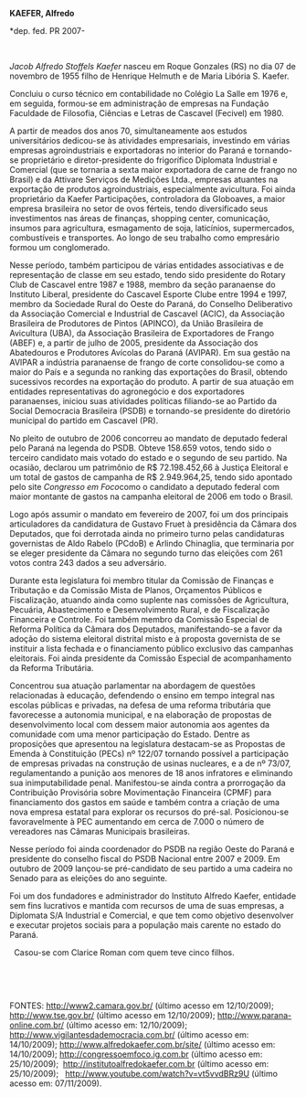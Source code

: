 **KAEFER, Alfredo**

\*dep. fed. PR 2007-

 

*Jacob Alfredo Stoffels Kaefer* nasceu em Roque Gonzales (RS) no dia 07
de novembro de 1955 filho de Henrique Helmuth e de Maria Libória S.
Kaefer.

Concluiu o curso técnico em contabilidade no Colégio La Salle em 1976 e,
em seguida, formou-se em administração de empresas na Fundação Faculdade
de Filosofia, Ciências e Letras de Cascavel (Fecivel) em 1980.

A partir de meados dos anos 70, simultaneamente aos estudos
universitários dedicou-se às atividades empresariais, investindo em
várias empresas agroindustriais e exportadoras no interior do Paraná e
tornando-se proprietário e diretor-presidente do frigorífico Diplomata
Industrial e Comercial (que se tornaria a sexta maior exportadora de
carne de frango no Brasil) e da Attivare Serviços de Medições Ltda.,
empresas atuantes na exportação de produtos agroindustriais,
especialmente avicultura. Foi ainda proprietário da Kaefer
Participações, controladora da Globoaves, a maior empresa brasileira no
setor de ovos férteis, tendo diversificado seus investimentos nas áreas
de finanças, shopping center, comunicação, insumos para agricultura,
esmagamento de soja, laticínios, supermercados, combustíveis e
transportes. Ao longo de seu trabalho como empresário formou um
conglomerado.

Nesse período, também participou de várias entidades associativas e de
representação de classe em seu estado, tendo sido presidente do Rotary
Club de Cascavel entre 1987 e 1988, membro da seção paranaense do
Instituto Liberal, presidente do Cascavel Esporte Clube entre 1994 e
1997, membro da Sociedade Rural do Oeste do Paraná, do Conselho
Deliberativo da Associação Comercial e Industrial de Cascavel (ACIC), da
Associação Brasileira de Produtores de Pintos (APINCO), da União
Brasileira de Avicultura (UBA), da Associação Brasileira de Exportadores
de Frango (ABEF) e, a partir de julho de 2005, presidente da Associação
dos Abatedouros e Produtores Avícolas do Paraná (AVIPAR). Em sua gestão
na AVIPAR a indústria paranaense de frango de corte consolidou-se como a
maior do País e a segunda no ranking das exportações do Brasil, obtendo
sucessivos recordes na exportação do produto. A partir de sua atuação em
entidades representativas do agronegócio e dos exportadores paranaenses,
iniciou suas atividades políticas filiando-se ao Partido da Social
Democracia Brasileira (PSDB) e tornando-se presidente do diretório
municipal do partido em Cascavel (PR).

No pleito de outubro de 2006 concorreu ao mandato de deputado federal
pelo Paraná na legenda do PSDB. Obteve 158.659 votos, tendo sido o
terceiro candidato mais votado do estado e o segundo de seu partido. Na
ocasião, declarou um patrimônio de R\$ 72.198.452,66 à Justiça Eleitoral
e um total de gastos de campanha de R\$ 2.949.964,25, tendo sido
apontado pelo site *Congresso em Foco*como o candidato a deputado
federal com maior montante de gastos na campanha eleitoral de 2006 em
todo o Brasil.

Logo após assumir o mandato em fevereiro de 2007, foi um dos principais
articuladores da candidatura de Gustavo Fruet à presidência da Câmara
dos Deputados, que foi derrotada ainda no primeiro turno pelas
candidaturas governistas de Aldo Rabelo (PCdoB) e Arlindo Chinaglia, que
terminaria por se eleger presidente da Câmara no segundo turno das
eleições com 261 votos contra 243 dados a seu adversário.

Durante esta legislatura foi membro titular da Comissão de Finanças e
Tributação e da Comissão Mista de Planos, Orçamentos Públicos e
Fiscalização, atuando ainda como suplente nas comissões de Agricultura,
Pecuária, Abastecimento e Desenvolvimento Rural, e de Fiscalização
Financeira e Controle. Foi também membro da Comissão Especial de Reforma
Política da Câmara dos Deputados, manifestando-se a favor da adoção do
sistema eleitoral distrital misto e à proposta governista de se
instituir a lista fechada e o financiamento público exclusivo das
campanhas eleitorais. Foi ainda presidente da Comissão Especial de
acompanhamento da Reforma Tributária.

Concentrou sua atuação parlamentar na abordagem de questões relacionadas
à educação, defendendo o ensino em tempo integral nas escolas públicas e
privadas, na defesa de uma reforma tributária que favorecesse a
autonomia municipal, e na elaboração de propostas de desenvolvimento
local com dessem maior autonomia aos agentes da comunidade com uma menor
participação do Estado. Dentre as proposições que apresentou na
legislatura destacam-se as Propostas de Emenda à Constituição (PECs) nº
122/07 tornando possível a participação de empresas privadas na
construção de usinas nucleares, e a de nº 73/07, regulamentando a
punição aos menores de 18 anos infratores e eliminando sua
inimputabilidade penal. Manifestou-se ainda contra a prorrogação da
Contribuição Provisória sobre Movimentação Financeira (CPMF) para
financiamento dos gastos em saúde e também contra a criação de uma nova
empresa estatal para explorar os recursos do pré-sal. Posicionou-se
favoravelmente à PEC aumentando em cerca de 7.000 o número de vereadores
nas Câmaras Municipais brasileiras.

Nesse período foi ainda coordenador do PSDB na região Oeste do Paraná e
presidente do conselho fiscal do PSDB Nacional entre 2007 e 2009. Em
outubro de 2009 lançou-se pré-candidato de seu partido a uma cadeira no
Senado para as eleições do ano seguinte.

Foi um dos fundadores e administrador do Instituto Alfredo Kaefer,
entidade sem fins lucrativos e mantida com recursos de uma de suas
empresas, a Diplomata S/A Industrial e Comercial, e que tem como
objetivo desenvolver e executar projetos sociais para a população mais
carente no estado do Paraná.

  Casou-se com Clarice Roman com quem teve cinco filhos.

 

 

FONTES: http://www2.camara.gov.br/ (último acesso em 12/10/2009);
http://www.tse.gov.br/ (último acesso em 12/10/2009);
http://www.parana-online.com.br/ (último acesso em: 12/10/2009);
http://www.vigilantesdademocracia.com.br/ (último acesso em:
14/10/2009); http://www.alfredokaefer.com.br/site/ (último acesso em:
14/10/2009); http://congressoemfoco.ig.com.br (último acesso em:
25/10/2009);  http://institutoalfredokaefer.com.br (último acesso em:
25/10/2009);   http://www.youtube.com/watch?v=vt5vvdBRz9U (último acesso
em: 07/11/2009).

